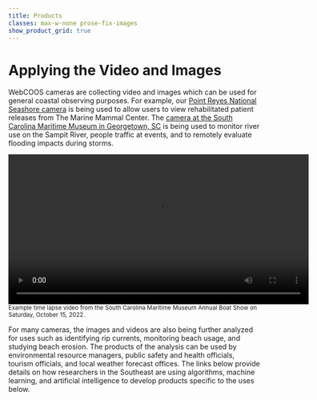 ```yaml
---
title: Products
classes: max-w-none prose-fix-images
show_product_grid: true
---
```


# Applying the Video and Images

WebCOOS cameras are collecting video and images which can be used for general coastal observing purposes. For example, our [Point Reyes National Seashore camera](https://webcoos.org/cameras/tmmc_prls/) is being used to allow users to view rehabilitated patient releases from The Marine Mammal Center.  The [camera at the South Carolina Maritime Museum in Georgetown, SC](https://webcoos.org/cameras/georgetownscmm/) is being used to monitor river use on the Sampit River, people traffic at events, and to remotely evaluate flooding impacts during storms.

<video width="600" className='object-contain' autoplay controls >
    <source src='https://s3.us-west-2.amazonaws.com/webcoos-stage/media/sources/webcoos/groups/scmm/assets/georgetownscmm/feeds/raw-video-data/products/time-lapse/elements/2022/10/15/georgetownscmm-2022-10-15-000000Z.mp4#t=22' type='video/mp4' />
</video>
<sub>Example time lapse video from the South Carolina Maritime Museum Annual Boat Show on Saturday, October 15, 2022.</sub>

For many cameras, the images and videos are also being further analyzed for uses such as identifying rip currents, monitoring beach usage, and studying beach erosion. The products of the analysis can be used by environmental resource managers, public safety and health officials, tourism officials, and local weather forecast offices.  The links below provide details on how researchers in the Southeast are using algorithms, machine learning, and artificial intelligence to develop products specific to the uses below.
